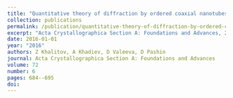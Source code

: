 ```yaml
---
title: "Quantitative theory of diffraction by ordered coaxial nanotubes: reciprocal-lattice and diffraction pattern indexing"
collection: publications
permalink: /publication/quantitative-theory-of-diffraction-by-ordered-coaxial-nanotu/
excerpt: "Acta Crystallographica Section A: Foundations and Advances, 2016"
date: 2016-01-01
year: "2016"
authors: Z Khalitov, A Khadiev, D Valeeva, D Pashin
journal: Acta Crystallographica Section A: Foundations and Advances
volume: 72
number: 6
pages: 684--695
doi: 
---
```

